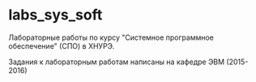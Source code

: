 # labs_sys_soft

Лабораторные работы по курсу "Системное программное обеспечение" (СПО) в ХНУРЭ.

Задания к лабораторным работам написаны на кафедре ЭВМ (2015-2016)
